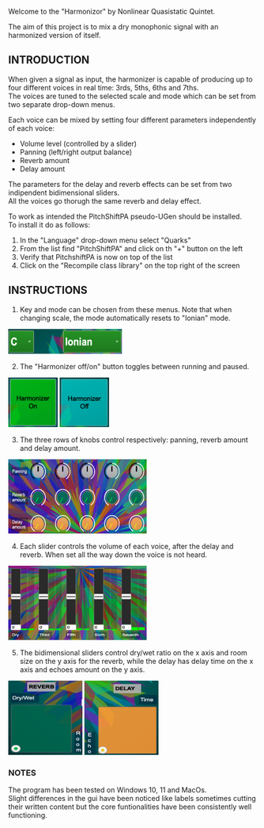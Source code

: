 Welcome to the "Harmonizor" by Nonlinear Quasistatic Quintet.

The aim of this project is to mix a dry monophonic signal with an harmonized version of itself.

## INTRODUCTION
When given a signal as input, the harmonizer is capable of producing up to four different voices in real time: 3rds, 5ths, 6ths and 7ths.  
The voices are tuned to the selected scale and mode which can be set from two separate drop-down menus.

Each voice can be mixed by setting four different parameters independently of each voice:
- Volume level (controlled by a slider)
- Panning (left/right output balance)
- Reverb amount
- Delay amount

The parameters for the delay and reverb effects can be set from two indipendent bidimensional sliders.   
All the voices go thorugh the same reverb and delay effect.

To work as intended the PitchShiftPA pseudo-UGen should be installed.  
To install it do as follows:  
1. In the "Language" drop-down menu select "Quarks"
2. From the list find "PitchShiftPA" and click on th "+" button on the left
3. Verify that PitchshiftPA is now on top of the list
4. Click on the "Recompile class library" on the top right of the screen


## INSTRUCTIONS



1. Key and mode can be chosen from these menus. Note that when changing scale, the mode automatically resets to "Ionian" mode.  
<img src="./PNGs/key.png" style="height: 50px; width:230px;"/>

2. The "Harmonizer off/on" button toggles between running and paused.  
<img src="./PNGs/hon.png" style="height: 100px; width:100px;"/>
<img src="./PNGs/hoff.png" style="height: 100px; width:100px;"/>


3. The three rows of knobs control respectively: panning, reverb amount and delay amount.  
<img src="./PNGs/knobs.png" style="height: 150px; width:280px;"/>

4. Each slider controls the volume of each voice, after the delay and reverb. When set all the way down the voice is not heard.  
<img src="./PNGs/sliders.png" style="height: 150px; width:280px;"/>

5. The bidimensional sliders control dry/wet ratio on the x axis and room size on the y axis for the reverb, while the delay has delay time on the x axis and echoes amount on the y axis.  
<img src="./PNGs/reverb.png" style="height: 150px; width:150px;"/>
<img src="./PNGs/delay.png" style="height: 150px; width:150px;"/>

### NOTES

The program has been tested on Windows 10, 11 and MacOs.  
Slight differences in the gui have been noticed like labels sometimes cutting their written content but the core funtionalities have been consistently well functioning.
